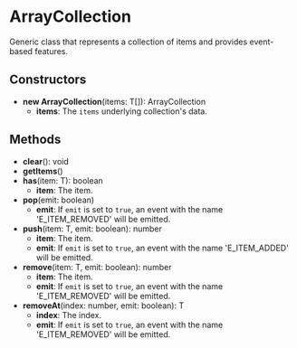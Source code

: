 # ArrayCollection

Generic class that represents a collection of items and provides event-based features.
## Constructors
* **new ArrayCollection**(items: T[]): ArrayCollection   
  * **items**: The `items` underlying collection's data.
## Methods
* **clear**(): void   
* **getItems**()   
* **has**(item: T): boolean   
  * **item**: The item.
* **pop**(emit: boolean)   
  * **emit**: If `emit` is set to `true`, an event with the name 'E_ITEM_REMOVED' will be emitted.
* **push**(item: T, emit: boolean): number   
  * **item**: The item.
  * **emit**: If `emit` is set to `true`, an event with the name 'E_ITEM_ADDED' will be emitted.
* **remove**(item: T, emit: boolean): number   
  * **item**: The item.
  * **emit**: If `emit` is set to `true`, an event with the name 'E_ITEM_REMOVED' will be emitted.
* **removeAt**(index: number, emit: boolean): T   
  * **index**: The index.
  * **emit**: If `emit` is set to `true`, an event with the name 'E_ITEM_REMOVED' will be emitted.
